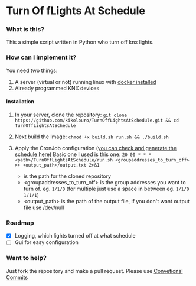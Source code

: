 # Turn Of fLights At Schedule

### What is this?

This a simple script written in Python who turn off knx lights.

### How can I implement it?

You need two things:
1. A server (virtual or not) running linux with [docker installed](https://docs.docker.com/desktop/linux/install/)
2. Already programmed KNX devices

#### Installation

 1. In your server, clone the repository:
 `git clone https://github.com/kikolouro/TurnOffLightsAtSchedule.git && cd TurnOffLightsAtSchedule`

2. Next build the Image:
`chmod +x build.sh run.sh && ./build.sh`

3. Apply the CronJob configuration ([you can check and generate the schedule here](https://crontab-generator.org/)) Basic one I used is this one:
`20 00 * * * <path>/TurnOffLightsAtSchedule/run.sh <groupaddresses_to_turn_off> >> <output_path>/output.txt 2>&1`
   - <path> is the path for the cloned repository
   - <groupaddresses_to_turn_off> is the group addresses you want to turn of. eg. `1/1/0` (for multiple just use a space in between eg. `1/1/0 1/1/1`)
   - <output_path> is the path of the output file, if you don't want output file use /dev/null

### Roadmap
- [x] Logging, which lights turned off at what schedule
- [ ] Gui for easy configuration

### Want to help?
Just fork the repository and make a pull request. Please use [Convetional Commits](https://www.conventionalcommits.org/en/v1.0.0-beta.2/)